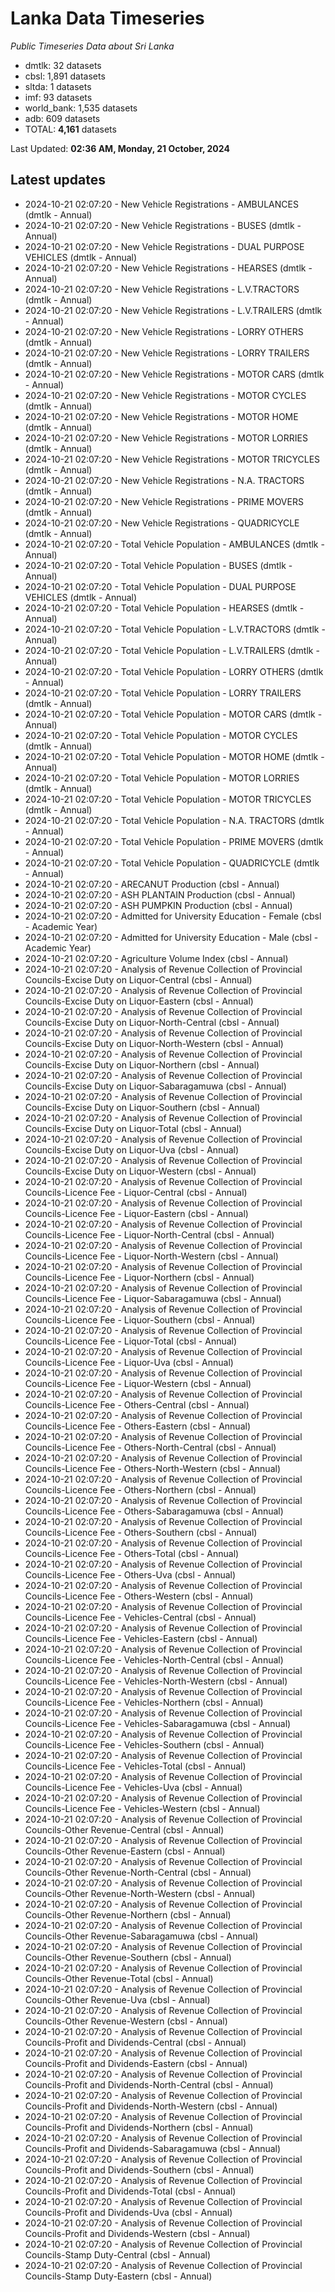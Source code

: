 # Lanka Data Timeseries
*Public Timeseries Data about Sri Lanka*

* dmtlk: 32 datasets
* cbsl: 1,891 datasets
* sltda: 1 datasets
* imf: 93 datasets
* world_bank: 1,535 datasets
* adb: 609 datasets
* TOTAL: **4,161** datasets

Last Updated: **02:36 AM, Monday, 21 October, 2024**

## Latest updates

* 2024-10-21 02:07:20 - New Vehicle Registrations - AMBULANCES (dmtlk - Annual)
* 2024-10-21 02:07:20 - New Vehicle Registrations - BUSES (dmtlk - Annual)
* 2024-10-21 02:07:20 - New Vehicle Registrations - DUAL PURPOSE VEHICLES (dmtlk - Annual)
* 2024-10-21 02:07:20 - New Vehicle Registrations - HEARSES (dmtlk - Annual)
* 2024-10-21 02:07:20 - New Vehicle Registrations - L.V.TRACTORS (dmtlk - Annual)
* 2024-10-21 02:07:20 - New Vehicle Registrations - L.V.TRAILERS (dmtlk - Annual)
* 2024-10-21 02:07:20 - New Vehicle Registrations - LORRY OTHERS (dmtlk - Annual)
* 2024-10-21 02:07:20 - New Vehicle Registrations - LORRY TRAILERS (dmtlk - Annual)
* 2024-10-21 02:07:20 - New Vehicle Registrations - MOTOR CARS (dmtlk - Annual)
* 2024-10-21 02:07:20 - New Vehicle Registrations - MOTOR CYCLES (dmtlk - Annual)
* 2024-10-21 02:07:20 - New Vehicle Registrations - MOTOR HOME (dmtlk - Annual)
* 2024-10-21 02:07:20 - New Vehicle Registrations - MOTOR LORRIES (dmtlk - Annual)
* 2024-10-21 02:07:20 - New Vehicle Registrations - MOTOR TRICYCLES (dmtlk - Annual)
* 2024-10-21 02:07:20 - New Vehicle Registrations - N.A. TRACTORS (dmtlk - Annual)
* 2024-10-21 02:07:20 - New Vehicle Registrations - PRIME MOVERS (dmtlk - Annual)
* 2024-10-21 02:07:20 - New Vehicle Registrations - QUADRICYCLE (dmtlk - Annual)
* 2024-10-21 02:07:20 - Total Vehicle Population - AMBULANCES (dmtlk - Annual)
* 2024-10-21 02:07:20 - Total Vehicle Population - BUSES (dmtlk - Annual)
* 2024-10-21 02:07:20 - Total Vehicle Population - DUAL PURPOSE VEHICLES (dmtlk - Annual)
* 2024-10-21 02:07:20 - Total Vehicle Population - HEARSES (dmtlk - Annual)
* 2024-10-21 02:07:20 - Total Vehicle Population - L.V.TRACTORS (dmtlk - Annual)
* 2024-10-21 02:07:20 - Total Vehicle Population - L.V.TRAILERS (dmtlk - Annual)
* 2024-10-21 02:07:20 - Total Vehicle Population - LORRY OTHERS (dmtlk - Annual)
* 2024-10-21 02:07:20 - Total Vehicle Population - LORRY TRAILERS (dmtlk - Annual)
* 2024-10-21 02:07:20 - Total Vehicle Population - MOTOR CARS (dmtlk - Annual)
* 2024-10-21 02:07:20 - Total Vehicle Population - MOTOR CYCLES (dmtlk - Annual)
* 2024-10-21 02:07:20 - Total Vehicle Population - MOTOR HOME (dmtlk - Annual)
* 2024-10-21 02:07:20 - Total Vehicle Population - MOTOR LORRIES (dmtlk - Annual)
* 2024-10-21 02:07:20 - Total Vehicle Population - MOTOR TRICYCLES (dmtlk - Annual)
* 2024-10-21 02:07:20 - Total Vehicle Population - N.A. TRACTORS (dmtlk - Annual)
* 2024-10-21 02:07:20 - Total Vehicle Population - PRIME MOVERS (dmtlk - Annual)
* 2024-10-21 02:07:20 - Total Vehicle Population - QUADRICYCLE (dmtlk - Annual)
* 2024-10-21 02:07:20 - ARECANUT Production (cbsl - Annual)
* 2024-10-21 02:07:20 - ASH PLANTAIN Production (cbsl - Annual)
* 2024-10-21 02:07:20 - ASH PUMPKIN Production (cbsl - Annual)
* 2024-10-21 02:07:20 - Admitted for University Education - Female (cbsl - Academic Year)
* 2024-10-21 02:07:20 - Admitted for University Education - Male (cbsl - Academic Year)
* 2024-10-21 02:07:20 - Agriculture Volume Index (cbsl - Annual)
* 2024-10-21 02:07:20 - Analysis of Revenue Collection of Provincial Councils-Excise Duty on Liquor-Central (cbsl - Annual)
* 2024-10-21 02:07:20 - Analysis of Revenue Collection of Provincial Councils-Excise Duty on Liquor-Eastern (cbsl - Annual)
* 2024-10-21 02:07:20 - Analysis of Revenue Collection of Provincial Councils-Excise Duty on Liquor-North-Central (cbsl - Annual)
* 2024-10-21 02:07:20 - Analysis of Revenue Collection of Provincial Councils-Excise Duty on Liquor-North-Western (cbsl - Annual)
* 2024-10-21 02:07:20 - Analysis of Revenue Collection of Provincial Councils-Excise Duty on Liquor-Northern (cbsl - Annual)
* 2024-10-21 02:07:20 - Analysis of Revenue Collection of Provincial Councils-Excise Duty on Liquor-Sabaragamuwa (cbsl - Annual)
* 2024-10-21 02:07:20 - Analysis of Revenue Collection of Provincial Councils-Excise Duty on Liquor-Southern (cbsl - Annual)
* 2024-10-21 02:07:20 - Analysis of Revenue Collection of Provincial Councils-Excise Duty on Liquor-Total (cbsl - Annual)
* 2024-10-21 02:07:20 - Analysis of Revenue Collection of Provincial Councils-Excise Duty on Liquor-Uva (cbsl - Annual)
* 2024-10-21 02:07:20 - Analysis of Revenue Collection of Provincial Councils-Excise Duty on Liquor-Western (cbsl - Annual)
* 2024-10-21 02:07:20 - Analysis of Revenue Collection of Provincial Councils-Licence Fee - Liquor-Central (cbsl - Annual)
* 2024-10-21 02:07:20 - Analysis of Revenue Collection of Provincial Councils-Licence Fee - Liquor-Eastern (cbsl - Annual)
* 2024-10-21 02:07:20 - Analysis of Revenue Collection of Provincial Councils-Licence Fee - Liquor-North-Central (cbsl - Annual)
* 2024-10-21 02:07:20 - Analysis of Revenue Collection of Provincial Councils-Licence Fee - Liquor-North-Western (cbsl - Annual)
* 2024-10-21 02:07:20 - Analysis of Revenue Collection of Provincial Councils-Licence Fee - Liquor-Northern (cbsl - Annual)
* 2024-10-21 02:07:20 - Analysis of Revenue Collection of Provincial Councils-Licence Fee - Liquor-Sabaragamuwa (cbsl - Annual)
* 2024-10-21 02:07:20 - Analysis of Revenue Collection of Provincial Councils-Licence Fee - Liquor-Southern (cbsl - Annual)
* 2024-10-21 02:07:20 - Analysis of Revenue Collection of Provincial Councils-Licence Fee - Liquor-Total (cbsl - Annual)
* 2024-10-21 02:07:20 - Analysis of Revenue Collection of Provincial Councils-Licence Fee - Liquor-Uva (cbsl - Annual)
* 2024-10-21 02:07:20 - Analysis of Revenue Collection of Provincial Councils-Licence Fee - Liquor-Western (cbsl - Annual)
* 2024-10-21 02:07:20 - Analysis of Revenue Collection of Provincial Councils-Licence Fee - Others-Central (cbsl - Annual)
* 2024-10-21 02:07:20 - Analysis of Revenue Collection of Provincial Councils-Licence Fee - Others-Eastern (cbsl - Annual)
* 2024-10-21 02:07:20 - Analysis of Revenue Collection of Provincial Councils-Licence Fee - Others-North-Central (cbsl - Annual)
* 2024-10-21 02:07:20 - Analysis of Revenue Collection of Provincial Councils-Licence Fee - Others-North-Western (cbsl - Annual)
* 2024-10-21 02:07:20 - Analysis of Revenue Collection of Provincial Councils-Licence Fee - Others-Northern (cbsl - Annual)
* 2024-10-21 02:07:20 - Analysis of Revenue Collection of Provincial Councils-Licence Fee - Others-Sabaragamuwa (cbsl - Annual)
* 2024-10-21 02:07:20 - Analysis of Revenue Collection of Provincial Councils-Licence Fee - Others-Southern (cbsl - Annual)
* 2024-10-21 02:07:20 - Analysis of Revenue Collection of Provincial Councils-Licence Fee - Others-Total (cbsl - Annual)
* 2024-10-21 02:07:20 - Analysis of Revenue Collection of Provincial Councils-Licence Fee - Others-Uva (cbsl - Annual)
* 2024-10-21 02:07:20 - Analysis of Revenue Collection of Provincial Councils-Licence Fee - Others-Western (cbsl - Annual)
* 2024-10-21 02:07:20 - Analysis of Revenue Collection of Provincial Councils-Licence Fee - Vehicles-Central (cbsl - Annual)
* 2024-10-21 02:07:20 - Analysis of Revenue Collection of Provincial Councils-Licence Fee - Vehicles-Eastern (cbsl - Annual)
* 2024-10-21 02:07:20 - Analysis of Revenue Collection of Provincial Councils-Licence Fee - Vehicles-North-Central (cbsl - Annual)
* 2024-10-21 02:07:20 - Analysis of Revenue Collection of Provincial Councils-Licence Fee - Vehicles-North-Western (cbsl - Annual)
* 2024-10-21 02:07:20 - Analysis of Revenue Collection of Provincial Councils-Licence Fee - Vehicles-Northern (cbsl - Annual)
* 2024-10-21 02:07:20 - Analysis of Revenue Collection of Provincial Councils-Licence Fee - Vehicles-Sabaragamuwa (cbsl - Annual)
* 2024-10-21 02:07:20 - Analysis of Revenue Collection of Provincial Councils-Licence Fee - Vehicles-Southern (cbsl - Annual)
* 2024-10-21 02:07:20 - Analysis of Revenue Collection of Provincial Councils-Licence Fee - Vehicles-Total (cbsl - Annual)
* 2024-10-21 02:07:20 - Analysis of Revenue Collection of Provincial Councils-Licence Fee - Vehicles-Uva (cbsl - Annual)
* 2024-10-21 02:07:20 - Analysis of Revenue Collection of Provincial Councils-Licence Fee - Vehicles-Western (cbsl - Annual)
* 2024-10-21 02:07:20 - Analysis of Revenue Collection of Provincial Councils-Other Revenue-Central (cbsl - Annual)
* 2024-10-21 02:07:20 - Analysis of Revenue Collection of Provincial Councils-Other Revenue-Eastern (cbsl - Annual)
* 2024-10-21 02:07:20 - Analysis of Revenue Collection of Provincial Councils-Other Revenue-North-Central (cbsl - Annual)
* 2024-10-21 02:07:20 - Analysis of Revenue Collection of Provincial Councils-Other Revenue-North-Western (cbsl - Annual)
* 2024-10-21 02:07:20 - Analysis of Revenue Collection of Provincial Councils-Other Revenue-Northern (cbsl - Annual)
* 2024-10-21 02:07:20 - Analysis of Revenue Collection of Provincial Councils-Other Revenue-Sabaragamuwa (cbsl - Annual)
* 2024-10-21 02:07:20 - Analysis of Revenue Collection of Provincial Councils-Other Revenue-Southern (cbsl - Annual)
* 2024-10-21 02:07:20 - Analysis of Revenue Collection of Provincial Councils-Other Revenue-Total (cbsl - Annual)
* 2024-10-21 02:07:20 - Analysis of Revenue Collection of Provincial Councils-Other Revenue-Uva (cbsl - Annual)
* 2024-10-21 02:07:20 - Analysis of Revenue Collection of Provincial Councils-Other Revenue-Western (cbsl - Annual)
* 2024-10-21 02:07:20 - Analysis of Revenue Collection of Provincial Councils-Profit and Dividends-Central (cbsl - Annual)
* 2024-10-21 02:07:20 - Analysis of Revenue Collection of Provincial Councils-Profit and Dividends-Eastern (cbsl - Annual)
* 2024-10-21 02:07:20 - Analysis of Revenue Collection of Provincial Councils-Profit and Dividends-North-Central (cbsl - Annual)
* 2024-10-21 02:07:20 - Analysis of Revenue Collection of Provincial Councils-Profit and Dividends-North-Western (cbsl - Annual)
* 2024-10-21 02:07:20 - Analysis of Revenue Collection of Provincial Councils-Profit and Dividends-Northern (cbsl - Annual)
* 2024-10-21 02:07:20 - Analysis of Revenue Collection of Provincial Councils-Profit and Dividends-Sabaragamuwa (cbsl - Annual)
* 2024-10-21 02:07:20 - Analysis of Revenue Collection of Provincial Councils-Profit and Dividends-Southern (cbsl - Annual)
* 2024-10-21 02:07:20 - Analysis of Revenue Collection of Provincial Councils-Profit and Dividends-Total (cbsl - Annual)
* 2024-10-21 02:07:20 - Analysis of Revenue Collection of Provincial Councils-Profit and Dividends-Uva (cbsl - Annual)
* 2024-10-21 02:07:20 - Analysis of Revenue Collection of Provincial Councils-Profit and Dividends-Western (cbsl - Annual)
* 2024-10-21 02:07:20 - Analysis of Revenue Collection of Provincial Councils-Stamp Duty-Central (cbsl - Annual)
* 2024-10-21 02:07:20 - Analysis of Revenue Collection of Provincial Councils-Stamp Duty-Eastern (cbsl - Annual)